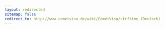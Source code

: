 ```yaml
---
layout: redirected
sitemap: false
redirect_to: http://www.cometvisu.de/wiki/CometVisu/strftime_(Deutsch)
---
```



